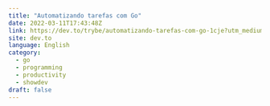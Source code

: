 ```yaml
---
title: "Automatizando tarefas com Go"
date: 2022-03-11T17:43:48Z
link: https://dev.to/trybe/automatizando-tarefas-com-go-1cje?utm_medium=RSS&utm_source=news.12bit.vn
site: dev.to
language: English
category:
  - go
  - programming
  - productivity
  - showdev
draft: false
---
```

